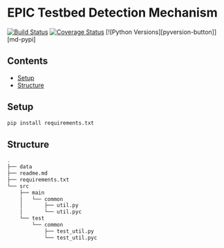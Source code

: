 # EPIC Testbed Detection Mechanism

[![Build Status](https://travis-ci.org/DarrenAscione/epic-testbed.svg?branch=master)](https://travis-ci.org/DarrenAscione/epic-testbed)
[![Coverage Status](https://coveralls.io/repos/github/DarrenAscione/epic-testbed/badge.svg?branch=master)](https://coveralls.io/github/DarrenAscione/epic-testbed?branch=master)
[![Python Versions][pyversion-button]][md-pypi]

## Contents

- [Setup](#setup)
- [Structure](#structure)

## Setup

```bash
pip install requirements.txt
```

## Structure

```bash
.
├── data
├── readme.md
├── requirements.txt
└── src
    ├── main
    │   └── common
    │       ├── util.py
    │       └── util.pyc
    └── test
        └── common
            ├── test_util.py
            └── test_util.pyc
```



